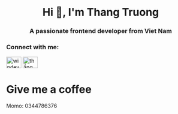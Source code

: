 <h1 align="center">Hi 👋, I'm Thang Truong</h1>
<h3 align="center">A passionate frontend developer from Viet Nam</h3>

<h3 align="left">Connect with me:</h3>
<p align="left">
<a href="https://fb.com/windev.winstudio" target="blank"><img align="center" src="https://raw.githubusercontent.com/rahuldkjain/github-profile-readme-generator/master/src/images/icons/Social/facebook.svg" alt="windev.winstudio" height="30" width="40" /></a>
<a href="https://www.youtube.com/c/thắng trương quốc" target="blank"><img align="center" src="https://raw.githubusercontent.com/rahuldkjain/github-profile-readme-generator/master/src/images/icons/Social/youtube.svg" alt="thắng trương quốc" height="30" width="40" /></a>
</p>


# Give me a coffee 
<p align="left">
  Momo: 0344786376
 </p>
